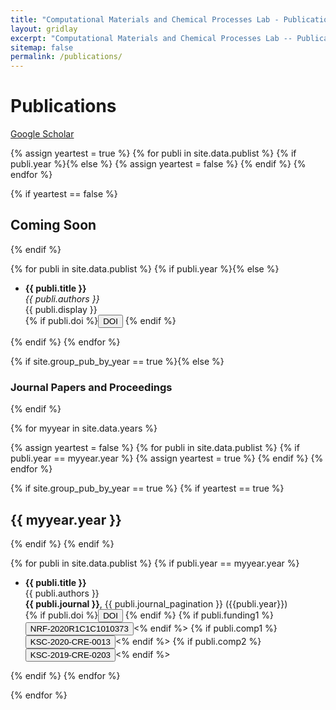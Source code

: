 ```yaml
---
title: "Computational Materials and Chemical Processes Lab - Publications"
layout: gridlay
excerpt: "Computational Materials and Chemical Processes Lab -- Publications."
sitemap: false
permalink: /publications/
---
```



# Publications

[Google Scholar](https://scholar.google.com/citations?hl=en&user=1bRl4o4AAAAJ)

{% assign yeartest = true %}
{% for publi in site.data.publist %}
  {% if publi.year %}{% else %}
   {% assign yeartest = false %}
  {% endif %}
{% endfor %}

{% if yeartest == false %}
## Coming Soon
{% endif %}

{% for publi in site.data.publist %}
  {% if publi.year %}{% else %}
  <div class="well-sm">
  <ul class="flex-container">
  <li class="flex-item">
  <strong> {{ publi.title }}</strong><br/>
  <i>{{ publi.authors }} </i><br/>
  {{ publi.display }}<br/>
  {% if publi.doi %}<a href="http://dx.doi.org/{{ publi.doi }}" target="blank"><button class="btn-doi">DOI</button></a> {% endif %}
  </li>
  </ul>
  </div>
  {% endif %}
{% endfor %}

{% if site.group_pub_by_year == true %}{% else %}
### Journal Papers and Proceedings
{% endif %}

{% for myyear in site.data.years %}

{% assign yeartest = false %}
{% for publi in site.data.publist %}
  {% if publi.year == myyear.year %}
   {% assign yeartest = true %}
  {% endif %}
{% endfor %}

{% if site.group_pub_by_year == true %}
{% if yeartest == true %}
## {{ myyear.year }}
{% endif %}
{% endif %}

{% for publi in site.data.publist %}
{% if publi.year == myyear.year %}

<div class="well-sm">
<ul class="flex-container">
<li class="flex-item">
  <b>{{ publi.title }}</b><br/>
  {{ publi.authors }}<br/>
  <b>{{ publi.journal }}</b>, {{ publi.journal_pagination }} ({{publi.year}}) <br/>
  {% if publi.doi %}<a href="http://dx.doi.org/{{ publi.doi }}" target="blank"><button class="btn-doi">DOI</button></a> {% endif %}
  {% if publi.funding1 %}<button class="btn-funding1">NRF-2020R1C1C1010373</button><% endif %>
  {% if publi.comp1 %}<button class="btn-comp1">KSC-2020-CRE-0013</button><% endif %>
  {% if publi.comp2 %}<button class="btn-comp1">KSC-2019-CRE-0203</button><% endif %>

</li>
</ul>
</div>
{% endif %}
{% endfor %}

{% endfor %}
